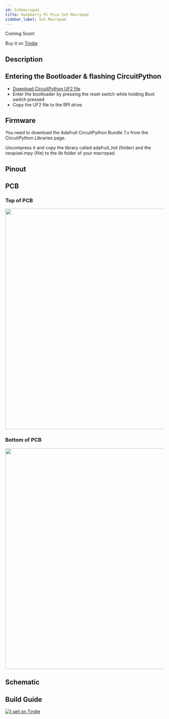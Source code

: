 ```yaml
---
id: 5x5macropad
title: Raspberry Pi Pico 5x5 Macropad
sidebar_label: 5x5 Macropad
---
```


Coming Soon!

Buy it on [Tindie](https://www.tindie.com/products/jpconstantineau/raspberry-pi-pico-5x5-macropad/)

## Description


## Entering the Bootloader & flashing CircuitPython

* [Download CircuitPython UF2 file](https://circuitpython.org/board/raspberry_pi_pico/)
* Enter the bootloader by pressing the reset switch while holding Boot switch pressed
* Copy the UF2 file to the RPI drive.

## Firmware

You need to download the Adafruit CircuitPython Bundle 7.x from the CircuitPython Libraries page.

Uncompress it and copy the library called adafruit_hid (folder) and the neopixel.mpy (file) to the lib folder of your macropad.

## Pinout

## PCB

### Top of PCB

<img src="http://pykey.jpconstantineau.com/img/5x5picov1top.svg" width="700" /> 

### Bottom of PCB

<img src="http://pykey.jpconstantineau.com/img/5x5picov1bottom.svg" width="700" /> 

## Schematic

## Build Guide


[![I sell on Tindie](https://d2ss6ovg47m0r5.cloudfront.net/badges/tindie-mediums.png)](https://www.tindie.com/stores/jpconstantineau/?ref=offsite_badges&utm_source=sellers_jpconstantineau&utm_medium=badges&utm_campaign=badge_medium)
